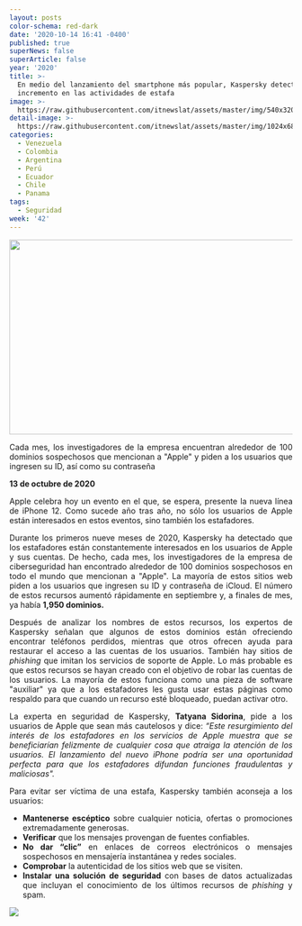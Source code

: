 ```yaml
---
layout: posts
color-schema: red-dark
date: '2020-10-14 16:41 -0400'
published: true
superNews: false
superArticle: false
year: '2020'
title: >-
  En medio del lanzamiento del smartphone más popular, Kaspersky detecta un
  incremento en las actividades de estafa
image: >-
  https://raw.githubusercontent.com/itnewslat/assets/master/img/540x320/Iphone-12-p.jpg
detail-image: >-
  https://raw.githubusercontent.com/itnewslat/assets/master/img/1024x680/Iphone-12-g.jpg
categories:
  - Venezuela
  - Colombia
  - Argentina
  - Perú
  - Ecuador
  - Chile
  - Panama
tags:
  - Seguridad
week: '42'
---
```

<p style="text-align: justify;"><strong> <img class="alignnone" src="https://i0.wp.com/webadictos.com/media/2020/10/actividades-de-estafa.png" alt="" width="615" height="346" /></strong></p>
<p style="text-align: justify;">Cada mes, los investigadores de la empresa encuentran alrededor de 100 dominios sospechosos que mencionan a "Apple" y piden a los usuarios que ingresen su ID, así como su contraseña</p>
<p style="text-align: justify;"><strong> </strong></p>
<p style="text-align: justify;"><strong>13</strong><strong> de octubre de 2020</strong></p>
<p style="text-align: justify;">Apple celebra hoy un evento en el que, se espera, presente la nueva línea de iPhone 12. Como sucede año tras año, no sólo los usuarios de Apple están interesados en estos eventos, sino también los estafadores.</p>
<p style="text-align: justify;">Durante los primeros nueve meses de 2020, Kaspersky ha detectado que los estafadores están constantemente interesados en los usuarios de Apple y sus cuentas. De hecho, cada mes, los investigadores de la empresa de ciberseguridad han encontrado alrededor de 100 dominios sospechosos en todo el mundo que mencionan a "Apple". La mayoría de estos sitios web piden a los usuarios que ingresen su ID y contraseña de iCloud. El número de estos recursos aumentó rápidamente en septiembre y, a finales de mes, ya había <strong>1,950 dominios.</strong></p>
<p style="text-align: justify;">Después de analizar los nombres de estos recursos, los expertos de Kaspersky señalan que algunos de estos dominios están ofreciendo encontrar teléfonos perdidos, mientras que otros ofrecen ayuda para restaurar el acceso a las cuentas de los usuarios. También hay sitios de <em>phishing</em> que imitan los servicios de soporte de Apple. Lo más probable es que estos recursos se hayan creado con el objetivo de robar las cuentas de los usuarios. La mayoría de estos funciona como una pieza de software "auxiliar" ya que a los estafadores les gusta usar estas páginas como respaldo para que cuando un recurso esté bloqueado, puedan activar otro.</p>
<p style="text-align: justify;">La experta en seguridad de Kaspersky, <strong>Tatyana Sidorina</strong>, pide a los usuarios de Apple que sean más cautelosos y dice: <em>“Este resurgimiento del interés de los estafadores en los servicios de Apple muestra que se beneficiarían felizmente de cualquier cosa que atraiga la atención de los usuarios. El lanzamiento del nuevo iPhone podría ser una oportunidad perfecta para que los estafadores difundan funciones fraudulentas y maliciosas".</em></p>
<p style="text-align: justify;">Para evitar ser víctima de una estafa, Kaspersky también aconseja a los usuarios:</p>

<ul>
	<li style="text-align: justify;"><strong>Mantenerse escéptico</strong> sobre cualquier noticia, ofertas o promociones extremadamente generosas.</li>
	<li style="text-align: justify;"><strong>Verificar</strong> que los mensajes provengan de fuentes confiables.</li>
	<li style="text-align: justify;"><strong>No dar “clic”</strong> en enlaces de correos electrónicos o mensajes sospechosos en mensajería instantánea y redes sociales.</li>
	<li style="text-align: justify;"><strong>Comprobar</strong> la autenticidad de los sitios web que se visiten.</li>
	<li style="text-align: justify;"><strong>Instalar una solución de seguridad</strong> con bases de datos actualizadas que incluyan el conocimiento de los últimos recursos de <em>phishing </em>y spam.</li>
</ul>
<img src="https://tracker.metricool.com/c3po.jpg?hash=56f88a41e39ab42c063cc51676587a04"/>